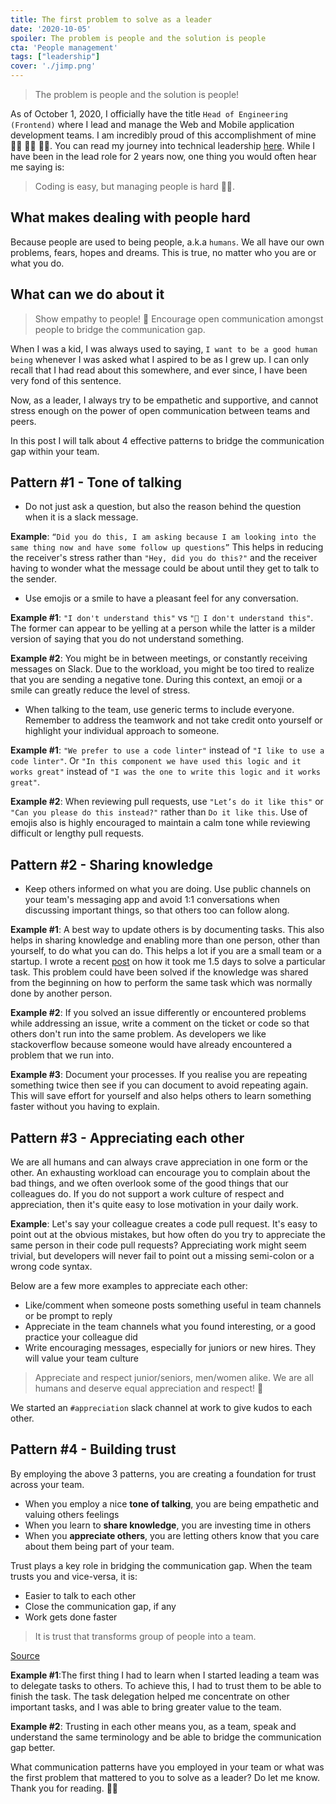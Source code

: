 ```yaml
---
title: The first problem to solve as a leader
date: '2020-10-05'
spoiler: The problem is people and the solution is people
cta: 'People management'
tags: ["leadership"]
cover: './jimp.png'
---
```


> The problem is people and the solution is people!

As of October 1, 2020, I officially have the title `Head of Engineering (Frontend)` where I lead and manage the Web and Mobile application development teams. I am incredibly proud of this accomplishment of mine 👩‍💻 👩‍💻 👩‍💻. You can read my journey into technical leadership [here](/tags/leadership). While I have been in the lead role for 2 years now, one thing you would often hear me saying is:

> Coding is easy, but managing people is hard 🤦‍♀️.

## What makes dealing with people hard

Because people are used to being people, a.k.a `humans`. We all have our own problems, fears, hopes and dreams. This is true, no matter who you are or what you do.

## What can we do about it

> Show empathy to people! 💯 Encourage open communication amongst people to bridge the communication gap.

When I was a kid, I was always used to saying, `I want to be a good human being` whenever I was asked what I aspired to be as I grew up. I can only recall that I had read about this somewhere, and ever since, I have been very fond of this sentence.

Now, as a leader, I always try to be empathetic and supportive, and cannot stress enough on the power of open communication between teams and peers.

In this post I will talk about 4 effective patterns to bridge the communication gap within your team.

## Pattern #1 - Tone of talking

- Do not just ask a question, but also the reason behind the question when it is a slack message.

**Example**: `“Did you do this, I am asking because I am looking into the same thing now and have some follow up questions”` This helps in reducing the receiver's stress rather than `"Hey, did you do this?"` and the receiver having to wonder what the message could be about until they get to talk to the sender.

- Use emojis or a smile to have a pleasant feel for any conversation.

**Example #1**: `"I don't understand this"` vs `"🙈 I don't understand this"`. The former can appear to be yelling at a person while the latter is a milder version of saying that you do not understand something.

**Example #2**: You might be in between meetings, or constantly receiving messages on Slack. Due to the workload, you might be too tired to realize that you are sending a negative tone. During this context, an emoji or a smile can greatly reduce the level of stress.

- When talking to the team, use generic terms to include everyone. Remember to address the teamwork and not take credit onto yourself or highlight your individual approach to someone.

**Example #1**: `"We prefer to use a code linter"` instead of `"I like to use a code linter"`. Or `"In this component we have used this logic and it works great"` instead of `"I was the one to write this logic and it works great"`.

**Example #2**: When reviewing pull requests, use `"Let’s do it like this"` or `"Can you please do this instead?"` rather than `Do it like this`. Use of emojis also is highly encouraged to maintain a calm tone while reviewing difficult or lengthy pull requests.

## Pattern #2 - Sharing knowledge

- Keep others informed on what you are doing. Use public channels on your team's messaging app and avoid 1:1 conversations when discussing important things, so that others too can follow along.

**Example #1**: A best way to update others is by documenting tasks. This also helps in sharing knowledge and enabling more than one person, other than yourself, to do what you can do. This helps a lot if you are a small team or a startup. I wrote a recent [post](../fix-openssl-python-aws) on how it took me 1.5 days to solve a particular task. This problem could have been solved if the knowledge was shared from the beginning on how to perform the same task which was normally done by another person.

**Example #2**: If you solved an issue differently or encountered problems while addressing an issue, write a comment on the ticket or code so that others don't run into the same problem. As developers we like stackoverflow because someone would have already encountered a problem that we run into.

**Example #3**: Document your processes. If you realise you are repeating something twice then see if you can document to avoid repeating again. This will save effort for yourself and also helps others to learn something faster without you having to explain.  

## Pattern #3 - Appreciating each other

We are all humans and can always crave appreciation in one form or the other. An exhausting workload can encourage you to complain about the bad things, and we often overlook some of the good things that our colleagues do. If you do not support a work culture of respect and appreciation, then it's quite easy to lose motivation in your daily work.

**Example**: Let's say your colleague creates a code pull request. It's easy to point out at the obvious mistakes, but how often do you try to appreciate the same person in their code pull requests? Appreciating work might seem trivial, but developers will never fail to point out a missing semi-colon or a wrong code syntax.

Below are a few more examples to appreciate each other:

- Like/comment when someone posts something useful in team channels or be prompt to reply
- Appreciate in the team channels what you found interesting, or a good practice your colleague did
- Write encouraging messages, especially for juniors or new hires. They will value your team culture

> Appreciate and respect junior/seniors,  men/women alike. We are all humans and deserve equal appreciation and respect! 🌟

We started an `#appreciation` slack channel at work to give kudos to each other.

## Pattern #4 - Building trust

By employing the above 3 patterns, you are creating a foundation for trust across your team.

- When you employ a nice **tone of talking**, you are being empathetic and valuing others feelings
- When you learn to **share knowledge**, you are investing time in others
- When you **appreciate others**, you are letting others know that you care about them being part of your team.

Trust plays a key role in bridging the communication gap. When the team trusts you and vice-versa, it is:

- Easier to talk to each other
- Close the communication gap, if any
- Work gets done faster

> It is trust that transforms group of people into a team.

[Source](https://www.pinterest.com/pin/58617232619985088/)

**Example #1**:The first thing I had to learn when I started leading a team was to delegate tasks to others. To achieve this, I had to trust them to be able to finish the task. The task delegation helped me concentrate on other important tasks, and I was able to bring greater value to the team.

**Example #2**: Trusting in each other means you, as a team, speak and understand the same terminology and be able to bridge the communication gap better.

What communication patterns have you employed in your team or what was the first problem that mattered to you to solve as a leader? Do let me know. Thank you for reading. 🐱‍👓
